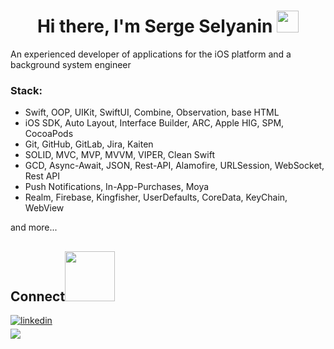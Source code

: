 
<h1 align="center"><b>Hi there, I'm Serge Selyanin </b><img src="https://media.giphy.com/media/hvRJCLFzcasrR4ia7z/giphy.gif" width="35"></h1>

An experienced developer of applications for the iOS platform and a background system engineer

### Stack:
- Swift, OOP, UIKit, SwiftUI, Combine, Observation, base HTML
- iOS SDK, Auto Layout, Interface Builder, ARC, Apple HIG, SPM, CocoaPods
- Git, GitHub, GitLab, Jira, Kaiten
- SOLID, MVC, MVP, MVVM, VIPER, Clean Swift
- GCD, Async-Await, JSON, Rest-API, Alamofire, URLSession, WebSocket, Rest API
- Push Notifications, In-App-Purchases, Moya
- Realm, Firebase, Kingfisher, UserDefaults, CoreData, KeyChain, WebView

and more...

## <b> Connect</b><img src="https://media.giphy.com/media/v1.Y2lkPTc5MGI3NjExN2w0ODFvYzk2eWFzazdlbnkxMWg0emx6eXY0djFvZTZxdXY2bmhzciZlcD12MV9pbnRlcm5hbF9naWZfYnlfaWQmY3Q9cw/5Hilkh6OJyJ3eJLvSJ/source.gif" width ="80">

<a href="https://linkedin.com/in/sergei-selianin" target="_blank">
<img src="https://img.shields.io/badge/linkedin:  selyanin-sergey-%2300acee.svg?color=405DE6&style=for-the-badge&logo=linkedin&logoColor=white" alt=linkedin style="margin-bottom: 5px;"/>
</a>

<br>

<a href="mailto:43mngt@gmail.com" target="_blank">
<img src="https://img.shields.io/badge/gmail:  43mngt@gmail.com-%23EA4335.svg?style=for-the-badge&logo=gmail&logoColor=white" t=mail style="margin-bottom: 5px;" />
</a>


